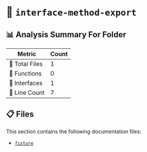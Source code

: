 # 📁 `interface-method-export`

## 📊 Analysis Summary For Folder

| Metric | Count |
|--------|-------|
| 📁 Total Files | 1 |
| 🔧 Functions | 0 |
| 📐 Interfaces | 1 |
| 🔢 Line Count | 7 |


## 📋 Files

This section contains the following documentation files:

- [`fixture`](./fixture.md)